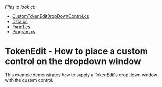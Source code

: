 <!-- default file list -->
*Files to look at*:

* [CustomTokenEditDropDownControl.cs](./CS/CustomTokenEditDropDownControl.cs)
* [Data.cs](./CS/Data.cs)
* [Form1.cs](./CS/Form1.cs)
* [Program.cs](./CS/Program.cs)
<!-- default file list end -->
# TokenEdit - How to place a custom control on the dropdown window


<p>This example demonstrates how to supply a TokenEdit's drop down window with the custom control.  </p>

<br/>


